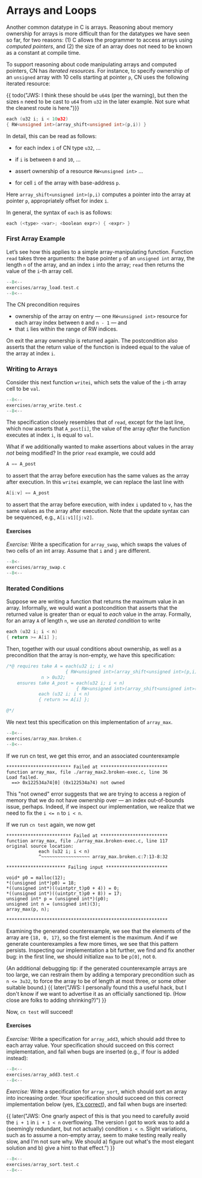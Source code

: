 # Arrays and Loops

Another common datatype in C is arrays. Reasoning about memory ownership for arrays is more difficult than for the datatypes we have seen so far, for two reasons: (1) C allows the programmer to access arrays using _computed pointers_, and (2) the size of an array does not need to be known as a constant at compile time.

To support reasoning about code manipulating arrays and computed pointers, CN has _iterated resources_. For instance, to specify ownership of an `unsigned` array with 10 cells starting at pointer `p`, CN uses the following iterated resource:

{{ todo("JWS: I think these should be `u64`s (per the warning),
but then the sizes `n` need to be cast to `u64` from `u32`
in the later example. Not sure what the cleanest route is here.")}}

```c
each (u32 i; i < 10u32)
{ RW<unsigned int>(array_shift<unsigned int>(p,i)) }
```

In detail, this can be read as follows:

- for each index `i` of CN type `u32`, …

- if `i` is between `0` and `10`, …

- assert ownership of a resource `RW<unsigned int>` …

- for cell `i` of the array with base-address `p`.

Here `array_shift<unsigned int>(p,i)` computes a pointer into the array at pointer `p`, appropriately offset for index `i`.

In general, the syntax of `each` is as follows:

```c
each (<type> <var>; <boolean expr>) { <expr> }
```

### First Array Example

Let’s see how this applies to a simple array-manipulating function. Function `read` takes three arguments: the base pointer `p` of an `unsigned int` array, the length `n` of the array, and an index `i` into the array; `read` then returns the value of the `i`-th array cell.

```c title="exercises/array_load.test.c"
--8<--
exercises/array_load.test.c
--8<--
```

The CN precondition requires

- ownership of the array on entry — one `RW<unsigned int>` resource for each array index between `0` and `n - 1` — and
- that `i` lies within the range of RW indices.

On exit the array ownership is returned again. The postcondition also asserts that the return value of the function is indeed equal to the value of the array at index `i`.

### Writing to Arrays

Consider this next function `writei`, which sets the value of the `i`-th array cell to be `val`.

```c title="exercises/array_write.test.c"
--8<--
exercises/array_write.test.c
--8<--
```

The specification closely resembles that of `read`, except for the last line, which now asserts that `A_post[i]`, the value of the array _after_ the function executes at index `i`, is equal to `val`.

What if we additionally wanted to make assertions about values in the array _not_ being modified? In the prior `read` example, we could add
```c
A == A_post
```
to assert that the array before execution has the same values as the array after execution. In this `writei` example, we can replace the last line with
```c
A[i:v] == A_post
```
to assert that the array before execution, with index `i` updated to `v`, has the same values as the array after execution. Note that the update syntax can be sequenced, e.g., `A[i:v1][j:v2]`.

#### Exercises

_Exercise:_ Write a specification for `array_swap`, which swaps the values of two cells of an int array. Assume that `i` and `j` are different.

```c title="exercises/array_swap.c"
--8<-
exercises/array_swap.c
--8<--
```

### Iterated Conditions

Suppose we are writing a function that returns the maximum value in an array. Informally, we would want a postcondition that asserts that the returned value is greater than or equal to _each_ value in the array. Formally, for an array `A` of length `n`, we use an _iterated condition_ to write

```c
each (u32 i; i < n)
{ return >= A[i] };
```

Then, together with our usual conditions about ownership, as well as a precondition that the array is non-empty, we have this specification:

```c
/*@ requires take A = each(u32 i; i < n)
                      { RW<unsigned int>(array_shift<unsigned int>(p,i)) };
             n > 0u32;
    ensures take A_post = each(u32 i; i < n)
                          { RW<unsigned int>(array_shift<unsigned int>(p,i)) };
            each (u32 i; i < n)
            { return >= A[i] };

@*/
```

We next test this specification on this implementation of `array_max`.

```c title="exercises/array_max.broken.c"
--8<--
exercises/array_max.broken.c
--8<--
```

If we run cn test, we get this error, and an associated counterexample

```
************************ Failed at *************************
function array_max, file ./array_max2.broken-exec.c, line 36
Load failed.
  ==> 0x122534a74[0] (0x122534a74) not owned
```

This "not owned" error suggests that we are trying to access a region of memory that we do not have ownership over — an index out-of-bounds issue, perhaps. Indeed, if we inspect our implementation, we realize that we need to fix the `i <= n` to `i < n`.


If we run `cn test` again, we now get

```
************************ Failed at *************************
function array_max, file ./array_max.broken-exec.c, line 117
original source location:
            each (u32 i; i < n)
            ^~~~~~~~~~~~~~~~~~~ array_max.broken.c:7:13-8:32

********************** Failing input ***********************

void* p0 = malloc(12);
*((unsigned int*)p0) = 18;
*((unsigned int*)((uintptr_t)p0 + 4)) = 0;
*((unsigned int*)((uintptr_t)p0 + 8)) = 17;
unsigned int* p = (unsigned int*)(p0);
unsigned int n = (unsigned int)(3);
array_max(p, n);

************************************************************

```

Examining the generated counterexample, we see that the elements of the array are `{18, 0, 17}`, so the first element is the maximum. And if we generate counterexamples a few more times, we see that this pattern persists. Inspecting our implementation a bit further, we find and fix another bug: in the first line, we should initialize `max` to be `p[0]`, not `0`.

(An additional debugging tip: if the generated counterexample arrays are too large, we can restrain them by adding a temporary precondition such as `n <= 3u32`, to force the array to be of length at most three, or some other suitable bound.)
{{ later("JWS: I personally found this a useful hack, but I don't
know if we want to advertise it as an officially sanctioned tip. (How
close are folks to adding shrinking?)") }}

Now, `cn test` will succeed!

#### Exercises

_Exercise:_ Write a specification for `array_add3`, which should add three to each array value. Your specification should succeed on this correct implementation, and fail when bugs are inserted (e.g., if four is added instead):

```c title="exercises/array_add3.test.c"
--8<--
exercises/array_add3.test.c
--8<--
```

_Exercise:_ Write a specification for `array_sort`, which should sort
an array into increasing order. Your specification should succeed on
this correct implementation below
(yes, [it's correct](https://arxiv.org/abs/2110.01111)), and fail
when bugs are inserted:

{{ later("JWS: One gnarly aspect of this is that you need to carefully
avoid the `i + 1` in `i + 1 < n` overflowing. The version I got to
work was to add a (seemingly redundant, but not actually) condition `i
< n`. Slight variations, such as to assume a non-empty array, seem to
make testing really really slow, and I'm not sure why. We should a)
figure out what's the most elegant solution and b) give a hint to that
effect.") }}

```c title="exercises/array_sort.test.c"
--8<--
exercises/array_sort.test.c
--8<--
```
